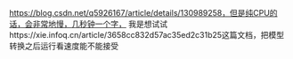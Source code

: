 https://blog.csdn.net/q5926167/article/details/130989258，但是纯CPU的话，会非常地慢，几秒钟一个字，
我是想试试https://xie.infoq.cn/article/3658cc832d57ac35ed2c31b25这篇文档，把模型转换之后运行看速度能不能接受
